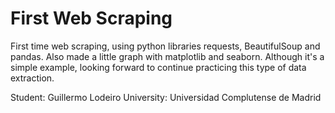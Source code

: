# First Web Scraping
First time web scraping, using python libraries requests, BeautifulSoup and pandas. Also made a little graph with matplotlib and seaborn. Although it's a simple example, looking forward to continue practicing this type of data extraction. 

Student: Guillermo Lodeiro
University: Universidad Complutense de Madrid
